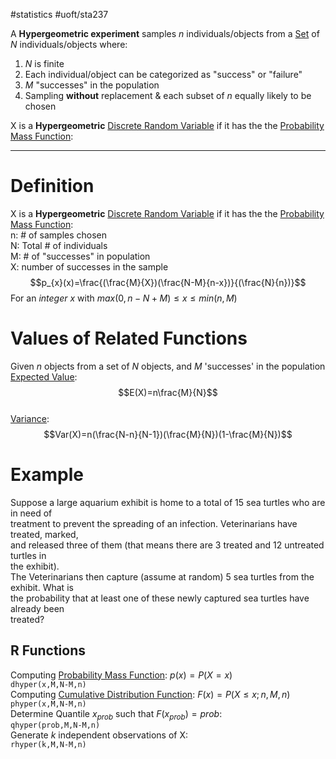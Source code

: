 #statistics #uoft/sta237 

A **Hypergeometric experiment** samples $n$ individuals/objects from a [Set](../../Mathematics/MAT223%20Notes/Set.md) of $N$ individuals/objects where:
1. $N$ is finite
2. Each individual/object can be categorized as "success" or "failure"
3. $M$ "successes" in the population
4. Sampling **without** replacement & each subset of $n$ equally likely to be chosen


X is a **Hypergeometric** [Discrete Random Variable](Discrete%20Random%20Variable.md) if it has the the [Probability Mass Function](Probability%20Mass%20Function.md):

---
# Definition
X is a **Hypergeometric** [Discrete Random Variable](Discrete%20Random%20Variable.md) if it has the the [Probability Mass Function](Probability%20Mass%20Function.md):  
n: # of samples chosen  
N: Total # of individuals  
M: # of "successes" in population  
X: number of successes in the sample  
$$p_{x}(x)=\frac{(\frac{M}{X})(\frac{N-M}{n-x})}{(\frac{N}{n})}$$For an *integer* $x$ with $max(0,n-N+M)\leq x \leq min(n,M)$ 

# Values of Related Functions
Given $n$ objects from a set of $N$ objects, and $M$ 'successes' in the population  
[Expected Value](Expected%20Value.md):$$E(X)=n\frac{M}{N}$$  
[Variance](Variance.md):$$Var(X)=n(\frac{N-n}{N-1})(\frac{M}{N})(1-\frac{M}{N})$$
# Example 
Suppose a large aquarium exhibit is home to a total of 15 sea turtles who are in need of  
treatment to prevent the spreading of an infection. Veterinarians have treated, marked,  
and released three of them (that means there are 3 treated and 12 untreated turtles in  
the exhibit).  
The Veterinarians then capture (assume at random) 5 sea turtles from the exhibit. What is  
the probability that at least one of these newly captured sea turtles have already been  
treated?

## R Functions 
Computing [Probability Mass Function](Probability%20Mass%20Function.md): $p(x)=P(X=x)$  
`dhyper(x,M,N-M,n)`  
Computing [Cumulative Distribution Function](Cumulative%20Distribution%20Function.md):  $F(x)=P(X\leq x;n,M,n)$  
`phyper(x,M,N-M,n)`  
Determine Quantile $x_{prob}$ such that $F(x_{prob})=prob$:  
`qhyper(prob,M,N-M,n)`  
Generate *k* independent observations of X:  
`rhyper(k,M,N-M,n)`
